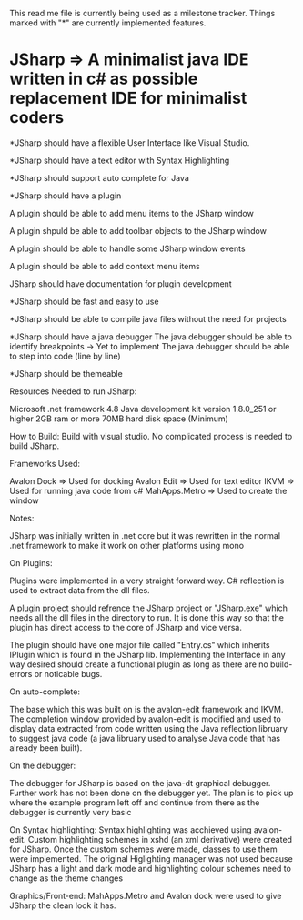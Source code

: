 This read me file is currently being used as a milestone tracker. Things marked with "*" are currently implemented features.

# JSharp => A minimalist java IDE written in c# as possible replacement IDE for minimalist coders

*JSharp should have a flexible User Interface like Visual Studio.

*JSharp should have a text editor with Syntax Highlighting

*JSharp should support auto complete for Java

*JSharp should have a plugin 

  A plugin should be able to add menu items to the JSharp window
  
  A plugin shpuld be able to add toolbar objects to the JSharp window
  
  A plugin should be able to handle some JSharp window events
  
  A plugin should be able to add context menu items

JSharp should have documentation for plugin development

*JSharp should be fast and easy to use

*JSharp should be able to compile java files without the need for projects

*JSharp should have a java debugger 
  The java debugger should be able to identify breakpoints -> Yet to implement
  The java debugger should be able to step into code (line by line)
  
*JSharp should be themeable

Resources Needed to run JSharp:

  Microsoft .net framework 4.8
  Java development kit version 1.8.0_251 or higher
  2GB ram or more
  70MB hard disk space (Minimum)

How to Build:
  Build with visual studio. No complicated process is needed to build JSharp.

Frameworks Used:

Avalon Dock => Used for docking 
Avalon Edit => Used for text editor 
IKVM => Used for running java code from c#
MahApps.Metro => Used to create the window

Notes:

JSharp was initially written in .net core but it was rewritten in the normal .net framework to make it work on other platforms using mono

On Plugins:

Plugins were implemented in a very straight forward way. C# reflection is used to extract data from the dll files.

A plugin project should refrence the JSharp project or "JSharp.exe" which needs all the dll files in the directory to run. It is done this way so that the plugin has direct access to the core of JSharp and vice versa.

The plugin should have one major file called "Entry.cs" which inherits IPlugin which is found in the JSharp lib. Implementing the Interface in any way desired should create a functional plugin as long as there are no build-errors or noticable bugs.

On auto-complete:

The base which this was built on is the avalon-edit framework and IKVM. The completion window provided by avalon-edit is modified and used to display data extracted from code written using the Java reflection libruary to suggest java code (a java libruary used to analyse Java code that has already been built).

On the debugger:

The debugger for JSharp is based on the java-dt graphical debugger. Further work has not been done on the debugger yet. The plan is to pick up where the example program left off and continue from there as the debugger is currently very basic

On Syntax highlighting:
 Syntax highlighting was acchieved using avalon-edit. Custom highlighting schemes in xshd (an xml derivative) were created for JSharp. Once the custom schemes were made, classes to use them were implemented. The original Higlighting manager was not used because JSharp has a light and dark mode and highlighting colour schemes need to change as the theme changes

 Graphics/Front-end:
 MahApps.Metro and Avalon dock were used to give JSharp the clean look it has.